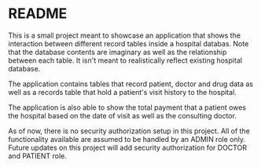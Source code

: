 # README
This is a small project meant to showcase an application that shows the interaction between different record tables inside a hospital databas. Note that the database contents are imaginary as well as the relationship between each table. It isn't meant to realistically reflect existing hospital database.

The application contains tables that record patient, doctor and drug data as well as a records table that hold a patient's visit history to the hospital. 

The application is also able to show the total payment that a patient owes the hospital based on the date of visit as well as the consulting doctor.

As of now, there is no security authorization setup in this project. All of the functionality available are assumed to be handled by an ADMIN role only. Future updates on this project will add security authorization for DOCTOR and PATIENT role.
